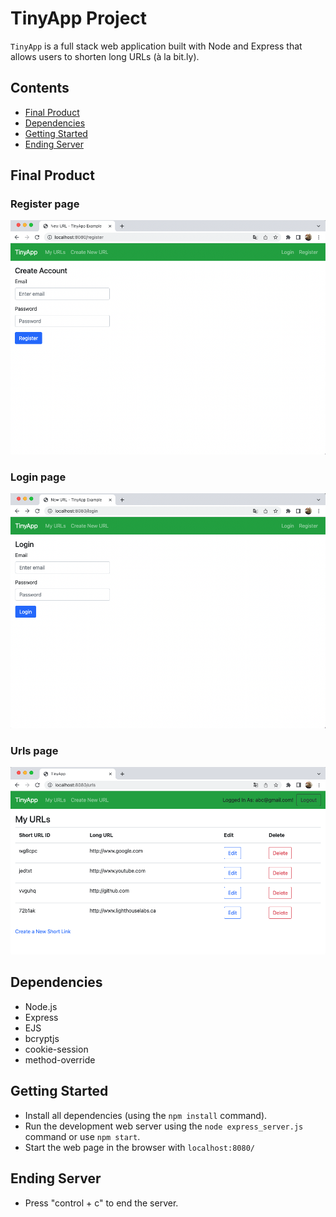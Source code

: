 # TinyApp Project

`TinyApp` is a full stack web application built with Node and Express that allows users to shorten long URLs (à la bit.ly).


## Contents
  - [Final Product](#final-product)
  - [Dependencies](#dependencies)
  - [Getting Started](#getting-started)
  - [Ending Server](#ending-server)

## Final Product
### Register page
!["register page"](./screenShot/register.png)
### Login page
!["login page"](./screenShot/login.png)
### Urls page
!["urls page"](./screenShot/createNewLink.png)


## Dependencies

- Node.js
- Express
- EJS
- bcryptjs
- cookie-session
- method-override

## Getting Started

- Install all dependencies (using the `npm install` command).
- Run the development web server using the `node express_server.js` command or use `npm start`.
- Start the web page in the browser with `localhost:8080/`

## Ending Server
- Press "control + c" to end the server.

